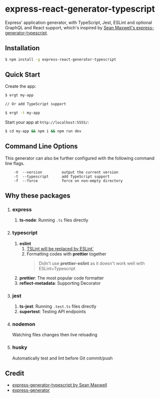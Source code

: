 # express-react-generator-typescript
Express' application generator, with TypeScript, Jest, ESLint and optional GraphQL and React support, which's inspired by [Sean Maxwell's express-generator-typescript](https://www.npmjs.com/package/express-generator-typescript).


## Installation

```sh
$ npm install -g express-react-generator-typescript
```

## Quick Start

Create the app:

```bash
$ ergt my-app

// Or add TypeScript support

$ ergt -t my-app

```

Start your app at `http://localhost:5555/`:

```bash
$ cd my-app && npm i && npm run dev
```

## Command Line Options

This generator can also be further configured with the following command line flags.

        -V  --version         output the current version
        -t  --typescript      add TypeScript support
        -f  --force           force on non-empty directory

## Why these packages

1. ### express 
    1. **ts-node**: Running `.ts` files directly
1. ### typescript
    1. **eslint**
        1. [TSLint will be replaced by ESLint`](https://github.com/palantir/tslint/issues/4534)
        1. Formatting codes with **prettier** together
            >Didn't use **prettier-eslint** as it doesn't work well with ESLint+Typescript
    1. **prettier**: The most popular code formatter
    1. **reflect-metadata**: Supporting Decorator
1. ### jest
    1. **ts-jest**: Running `.test.ts` files directly
    1. **supertest**: Testing API endpoints
1. ### nodemon
    Watching files changes then live reloading
1. ### husky
    Automatically test and lint before Git commit/push

## Credit
* [express-generator-typescript by Sean Maxwell](https://www.npmjs.com/package/express-generator-typescript)
* [express-generator](https://www.npmjs.com/package/express-generator)

